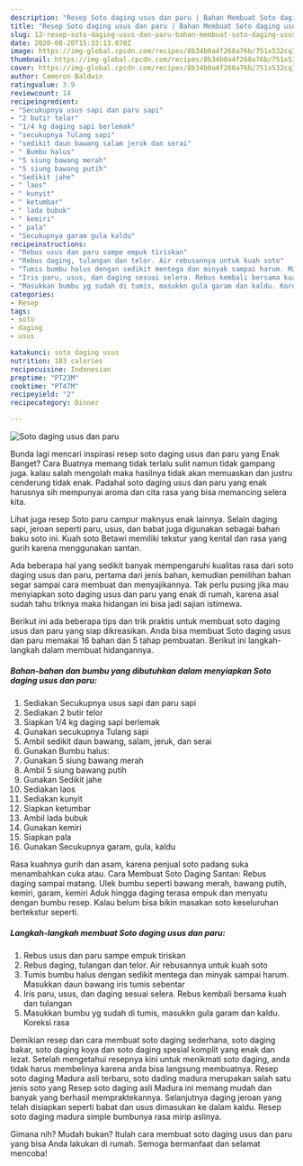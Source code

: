 ```yaml
---
description: "Resep Soto daging usus dan paru | Bahan Membuat Soto daging usus dan paru Yang Enak Dan Mudah"
title: "Resep Soto daging usus dan paru | Bahan Membuat Soto daging usus dan paru Yang Enak Dan Mudah"
slug: 12-resep-soto-daging-usus-dan-paru-bahan-membuat-soto-daging-usus-dan-paru-yang-enak-dan-mudah
date: 2020-08-20T15:33:13.070Z
image: https://img-global.cpcdn.com/recipes/8b34b0a4f268a76b/751x532cq70/soto-daging-usus-dan-paru-foto-resep-utama.jpg
thumbnail: https://img-global.cpcdn.com/recipes/8b34b0a4f268a76b/751x532cq70/soto-daging-usus-dan-paru-foto-resep-utama.jpg
cover: https://img-global.cpcdn.com/recipes/8b34b0a4f268a76b/751x532cq70/soto-daging-usus-dan-paru-foto-resep-utama.jpg
author: Cameron Baldwin
ratingvalue: 3.9
reviewcount: 14
recipeingredient:
- "Secukupnya usus sapi dan paru sapi"
- "2 butir telor"
- "1/4 kg daging sapi berlemak"
- "secukupnya Tulang sapi"
- "sedikit daun bawang salam jeruk dan serai"
- " Bumbu halus"
- "5 siung bawang merah"
- "5 siung bawang putih"
- "Sedikit jahe"
- " laos"
- " kunyit"
- " ketumbar"
- " lada bubuk"
- " kemiri"
- " pala"
- "Secukupnya garam gula kaldu"
recipeinstructions:
- "Rebus usus dan paru sampe empuk tiriskan"
- "Rebus daging, tulangan dan telor. Air rebusannya untuk kuah soto"
- "Tumis bumbu halus dengan sedikit mentega dan minyak sampai harum. Masukkan daun bawang iris tumis sebentar"
- "Iris paru, usus, dan daging sesuai selera. Rebus kembali bersama kuah dan tulangan"
- "Masukkan bumbu yg sudah di tumis, masukkn gula garam dan kaldu. Koreksi rasa"
categories:
- Resep
tags:
- soto
- daging
- usus

katakunci: soto daging usus 
nutrition: 183 calories
recipecuisine: Indonesian
preptime: "PT23M"
cooktime: "PT47M"
recipeyield: "2"
recipecategory: Dinner

---
```



![Soto daging usus dan paru](https://img-global.cpcdn.com/recipes/8b34b0a4f268a76b/751x532cq70/soto-daging-usus-dan-paru-foto-resep-utama.jpg)

Bunda lagi mencari inspirasi resep soto daging usus dan paru yang Enak Banget? Cara Buatnya memang tidak terlalu sulit namun tidak gampang juga. kalau salah mengolah maka hasilnya tidak akan memuaskan dan justru cenderung tidak enak. Padahal soto daging usus dan paru yang enak harusnya sih mempunyai aroma dan cita rasa yang bisa memancing selera kita.

Lihat juga resep Soto paru campur maknyus enak lainnya. Selain daging sapi, jeroan seperti paru, usus, dan babat juga digunakan sebagai bahan baku soto ini. Kuah soto Betawi memiliki tekstur yang kental dan rasa yang gurih karena menggunakan santan.

Ada beberapa hal yang sedikit banyak mempengaruhi kualitas rasa dari soto daging usus dan paru, pertama dari jenis bahan, kemudian pemilihan bahan segar sampai cara membuat dan menyajikannya. Tak perlu pusing jika mau menyiapkan soto daging usus dan paru yang enak di rumah, karena asal sudah tahu triknya maka hidangan ini bisa jadi sajian istimewa.


Berikut ini ada beberapa tips dan trik praktis untuk membuat soto daging usus dan paru yang siap dikreasikan. Anda bisa membuat Soto daging usus dan paru memakai 16 bahan dan 5 tahap pembuatan. Berikut ini langkah-langkah dalam membuat hidangannya.

<!--inarticleads1-->

##### Bahan-bahan dan bumbu yang dibutuhkan dalam menyiapkan Soto daging usus dan paru:

1. Sediakan Secukupnya usus sapi dan paru sapi
1. Sediakan 2 butir telor
1. Siapkan 1/4 kg daging sapi berlemak
1. Gunakan secukupnya Tulang sapi
1. Ambil sedikit daun bawang, salam, jeruk, dan serai
1. Gunakan  Bumbu halus:
1. Gunakan 5 siung bawang merah
1. Ambil 5 siung bawang putih
1. Gunakan Sedikit jahe
1. Sediakan  laos
1. Sediakan  kunyit
1. Siapkan  ketumbar
1. Ambil  lada bubuk
1. Gunakan  kemiri
1. Siapkan  pala
1. Gunakan Secukupnya garam, gula, kaldu


Rasa kuahnya gurih dan asam, karena penjual soto padang suka menambahkan cuka atau. Cara Membuat Soto Daging Santan: Rebus daging sampai matang. Ulek bumbu seperti bawang merah, bawang putih, kemiri, garam, kemiri Aduk hingga daging terasa empuk dan menyatu dengan bumbu resep. Kalau belum bisa bikin masakan soto keseluruhan bertekstur seperti. 

<!--inarticleads2-->

##### Langkah-langkah membuat Soto daging usus dan paru:

1. Rebus usus dan paru sampe empuk tiriskan
1. Rebus daging, tulangan dan telor. Air rebusannya untuk kuah soto
1. Tumis bumbu halus dengan sedikit mentega dan minyak sampai harum. Masukkan daun bawang iris tumis sebentar
1. Iris paru, usus, dan daging sesuai selera. Rebus kembali bersama kuah dan tulangan
1. Masukkan bumbu yg sudah di tumis, masukkn gula garam dan kaldu. Koreksi rasa


Demikian resep dan cara membuat soto daging sederhana, soto daging bakar, soto daging koya dan soto daging spesial komplit yang enak dan lezat. Setelah mengetahui resepnya kini untuk menikmati soto daging, anda tidak harus membelinya karena anda bisa langsung membuatnya. Resep soto daging Madura asli terbaru, soto dading madura merupakan salah satu jenis soto yang Resep soto daging asli Madura ini memang mudah dan banyak yang berhasil mempraktekannya. Selanjutnya daging jeroan yang telah disiapkan seperti babat dan usus dimasukan ke dalam kaldu. Resep soto daging madura simple bumbunya rasa mirip aslinya. 

Gimana nih? Mudah bukan? Itulah cara membuat soto daging usus dan paru yang bisa Anda lakukan di rumah. Semoga bermanfaat dan selamat mencoba!
